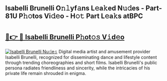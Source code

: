## Isabelli Brunelli O𝚗𝚕yf𝚊ns L𝚎a𝚔ed N𝚞𝚍es - Part-81U P𝚑𝚘tos Vi𝚍𝚎o - H𝚘𝚝 Part L𝚎a𝚔s atBPC

# <h2><a href="http://kfeeth2.oniu.top/?m=Isabelli+Brunelli">🔗👉 🔴 Isabelli Brunelli P𝚑ot𝚘𝚜 V𝚒d𝚎o</a></h2>

[![Isabelli Brunelli Nu𝚍e𝚜](https://i.imgur.com/0qMVB7G.gif)](http://kfeeth2.oniu.top/?m=Isabelli+Brunelli)
Digital media artist and amusement provider Isabelli Brunelli, recognized for disseminating dance and lifestyle content through trending choreographies and short films. Isabelli Brunelli's public persona radiates friendliness and sincerity, while the intricacies of his private life remain shrouded in enigma.  
